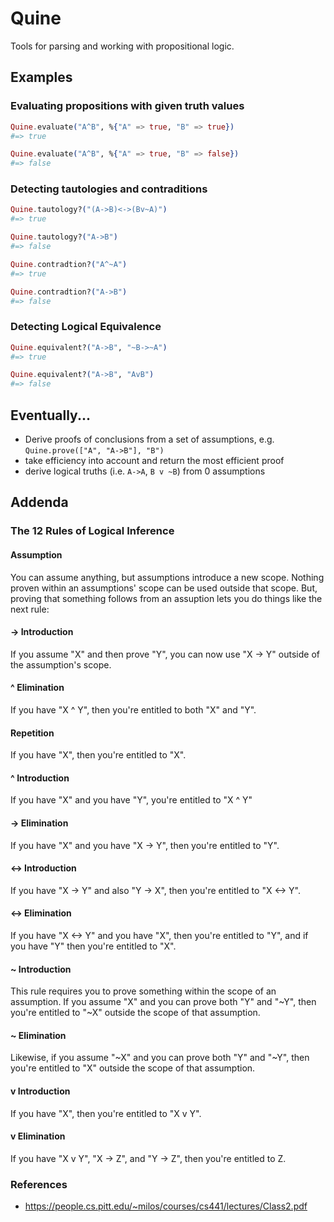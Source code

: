 # Quine

Tools for parsing and working with propositional logic.

## Examples

### Evaluating propositions with given truth values

```elixir
Quine.evaluate("A^B", %{"A" => true, "B" => true})
#=> true

Quine.evaluate("A^B", %{"A" => true, "B" => false})
#=> false
```

### Detecting tautologies and contraditions

```elixir
Quine.tautology?("(A->B)<->(Bv~A)")
#=> true

Quine.tautology?("A->B")
#=> false

Quine.contradtion?("A^~A")
#=> true

Quine.contradtion?("A->B")
#=> false
```

### Detecting Logical Equivalence

```elixir
Quine.equivalent?("A->B", "~B->~A")
#=> true

Quine.equivalent?("A->B", "AvB")
#=> false
```

## Eventually...

- Derive proofs of conclusions from a set of assumptions, e.g. `Quine.prove(["A", "A->B"], "B")`
- take efficiency into account and return the most efficient proof
- derive logical truths (i.e. `A->A`, `B v ~B`) from 0 assumptions

## Addenda
### The 12 Rules of Logical Inference

#### Assumption

You can assume anything, but assumptions introduce a new scope. Nothing proven within an assumptions' scope can be used outside that scope. But, proving that something follows from an assuption lets you do things like the next rule:

#### -> Introduction

If you assume "X" and then prove "Y", you can now use "X -> Y" outside of the assumption's scope.

#### ^ Elimination

If you have "X ^ Y", then you're entitled to both "X" and "Y".

#### Repetition

If you have "X", then you're entitled to "X".

#### ^ Introduction

If you have "X" and you have "Y", you're entitled to "X ^ Y"

#### -> Elimination

If you have "X" and you have "X -> Y", then you're entitled to "Y".

#### <-> Introduction

If you have "X -> Y" and also "Y -> X", then you're entitled to "X <-> Y".

#### <-> Elimination

If you have "X <-> Y" and you have "X", then you're entitled to "Y", and if you have "Y" then you're entitled to "X".

#### ~ Introduction

This rule requires you to prove something within the scope of an assumption. If you assume "X" and you can prove both "Y" and "~Y", then you're entitled to "~X" outside the scope of that assumption.

#### ~ Elimination

Likewise, if you assume "~X" and you can prove both "Y" and "~Y", then you're entitled to "X" outside the scope of that assumption.

#### v Introduction

If you have "X", then you're entitled to "X v Y".

#### v Elimination

If you have "X v Y", "X -> Z", and "Y -> Z", then you're entitled to Z.

### References

- https://people.cs.pitt.edu/~milos/courses/cs441/lectures/Class2.pdf
